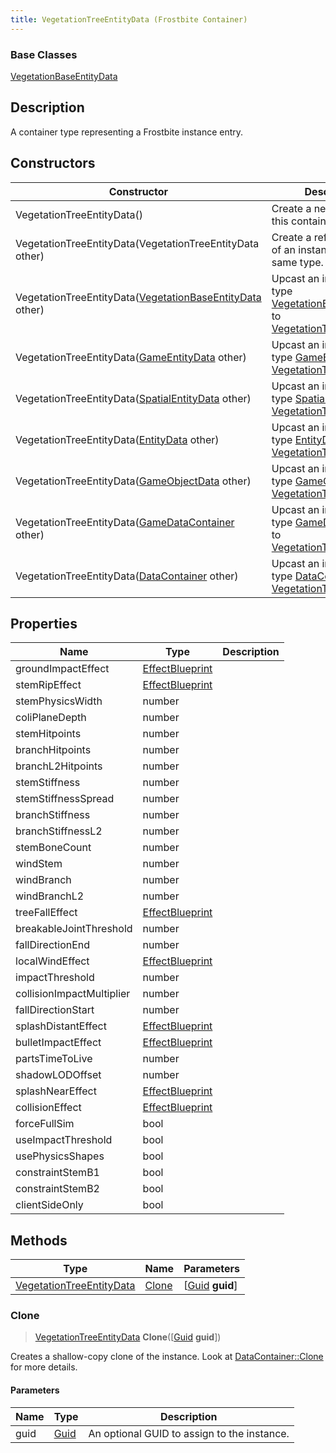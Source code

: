 ```yaml
---
title: VegetationTreeEntityData (Frostbite Container)
---
```

### Base Classes

[VegetationBaseEntityData](VegetationBaseEntityData)

## Description

A container type representing a Frostbite instance entry.

## Constructors

| Constructor                                                                          | Description                                                                                                                              |
| ------------------------------------------------------------------------------------ | ---------------------------------------------------------------------------------------------------------------------------------------- |
| VegetationTreeEntityData()                                                           | Create a new instance of this container type.                                                                                            |
| VegetationTreeEntityData(VegetationTreeEntityData other)                             | Create a reference copy of an instance of the same type.                                                                                 |
| VegetationTreeEntityData([VegetationBaseEntityData](VegetationBaseEntityData) other) | Upcast an instance of type [VegetationBaseEntityData](VegetationBaseEntityData) to [VegetationTreeEntityData](VegetationTreeEntityData). |
| VegetationTreeEntityData([GameEntityData](GameEntityData) other)                     | Upcast an instance of type [GameEntityData](GameEntityData) to [VegetationTreeEntityData](VegetationTreeEntityData).                     |
| VegetationTreeEntityData([SpatialEntityData](SpatialEntityData) other)               | Upcast an instance of type [SpatialEntityData](SpatialEntityData) to [VegetationTreeEntityData](VegetationTreeEntityData).               |
| VegetationTreeEntityData([EntityData](EntityData) other)                             | Upcast an instance of type [EntityData](EntityData) to [VegetationTreeEntityData](VegetationTreeEntityData).                             |
| VegetationTreeEntityData([GameObjectData](GameObjectData) other)                     | Upcast an instance of type [GameObjectData](GameObjectData) to [VegetationTreeEntityData](VegetationTreeEntityData).                     |
| VegetationTreeEntityData([GameDataContainer](GameDataContainer) other)               | Upcast an instance of type [GameDataContainer](GameDataContainer) to [VegetationTreeEntityData](VegetationTreeEntityData).               |
| VegetationTreeEntityData([DataContainer](/vext/ref/cls/shr/datacontainer) other)  | Upcast an instance of type [DataContainer](/vext/ref/cls/shr/datacontainer) to [VegetationTreeEntityData](VegetationTreeEntityData).  |

## Properties

| Name                      | Type                               | Description |
| ------------------------- | ---------------------------------- | ----------- |
| groundImpactEffect        | [EffectBlueprint](EffectBlueprint) |             |
| stemRipEffect             | [EffectBlueprint](EffectBlueprint) |             |
| stemPhysicsWidth          | number                             |             |
| coliPlaneDepth            | number                             |             |
| stemHitpoints             | number                             |             |
| branchHitpoints           | number                             |             |
| branchL2Hitpoints         | number                             |             |
| stemStiffness             | number                             |             |
| stemStiffnessSpread       | number                             |             |
| branchStiffness           | number                             |             |
| branchStiffnessL2         | number                             |             |
| stemBoneCount             | number                             |             |
| windStem                  | number                             |             |
| windBranch                | number                             |             |
| windBranchL2              | number                             |             |
| treeFallEffect            | [EffectBlueprint](EffectBlueprint) |             |
| breakableJointThreshold   | number                             |             |
| fallDirectionEnd          | number                             |             |
| localWindEffect           | [EffectBlueprint](EffectBlueprint) |             |
| impactThreshold           | number                             |             |
| collisionImpactMultiplier | number                             |             |
| fallDirectionStart        | number                             |             |
| splashDistantEffect       | [EffectBlueprint](EffectBlueprint) |             |
| bulletImpactEffect        | [EffectBlueprint](EffectBlueprint) |             |
| partsTimeToLive           | number                             |             |
| shadowLODOffset           | number                             |             |
| splashNearEffect          | [EffectBlueprint](EffectBlueprint) |             |
| collisionEffect           | [EffectBlueprint](EffectBlueprint) |             |
| forceFullSim              | bool                               |             |
| useImpactThreshold        | bool                               |             |
| usePhysicsShapes          | bool                               |             |
| constraintStemB1          | bool                               |             |
| constraintStemB2          | bool                               |             |
| clientSideOnly            | bool                               |             |

## Methods

| Type                                                 | Name            | Parameters                                     |
| ---------------------------------------------------- | --------------- | ---------------------------------------------- |
| [VegetationTreeEntityData](VegetationTreeEntityData) | [Clone](#clone) | \[[Guid](/vext/ref/cls/shr/guid) **guid**\] |

### Clone

> [VegetationTreeEntityData](VegetationTreeEntityData) **Clone**(\[[Guid](/vext/ref/cls/shr/guid) **guid**\])

Creates a shallow-copy clone of the instance. Look at [DataContainer::Clone](/vext/ref/cls/shr/datacontainer#clone) for more details.

#### Parameters

| Name | Type         | Description                                 |
| ---- | ------------ | ------------------------------------------- |
| guid | [Guid](Guid) | An optional GUID to assign to the instance. |
